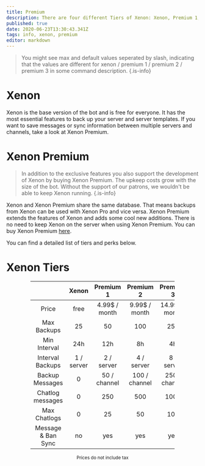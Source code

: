 ```yaml
---
title: Premium
description: There are four different Tiers of Xenon: Xenon, Premium 1, Premium 2 and Premium 3
published: true
date: 2020-06-23T13:30:43.341Z
tags: info, xenon, premium
editor: markdown
---
```


> You might see max and default values seperated by slash, indicating that the values are different for xenon / premium 1 / premium 2 / premium 3 in some command description.
{.is-info}

# Xenon
Xenon is the base version of the bot and is free for everyone. It has the most essential features to back up your server and server templates. If you want to save messages or sync information between multiple servers and channels, take a look at Xenon Premium.

# Xenon Premium

> In addition to the exclusive features you also support the development of Xenon by buying Xenon Premium. The upkeep costs grow with the size of the bot. Without the support of our patrons, we wouldn't be able to keep Xenon running.
{.is-info}

Xenon and Xenon Premium share the same database. That means backups from Xenon can be used with Xenon Pro and vice versa. Xenon Premium extends the features of Xenon and adds some cool new additions. There is no need to keep Xenon on the server when using Xenon Premium. You can buy Xenon Premium [here](https://www.patreon.com/merlinfuchs).

You can find a detailed list of tiers and perks below.

# Xenon Tiers
<table style="width:75%; text-align:center; margin-left:auto;margin-right:auto;">
<thead>
  <tr>
    <th></th>
    <th>Xenon</th>
    <th>Premium 1</th>
    <th>Premium 2</th>
    <th>Premium 3</th>
  </tr>
</thead>
<tbody>
  <tr>
    <td>Price</td>
    <td>free</td>
    <td>4.99$ / month</td>
    <td>9.99$ / month</td>
    <td>14.99$ / month</td>
  </tr>
  <tr>
    <td>Max Backups</td>
    <td>25</td>
    <td>50</td>
    <td>100</td>
    <td>250</td>
  </tr>
  <tr>
    <td>Min Interval</td>
    <td>24h</td>
    <td>12h</td>
    <td>8h</td>
    <td>4h</td>
  </tr>
  <tr>
    <td>Interval Backups</td>
    <td>1 / server</td>
    <td>2 / server</td>
    <td>4 / server</td>
    <td>8 / server</td>
  </tr>
  <tr>
    <td>Backup Messages</td>
    <td>0</td>
    <td>50 / channel</td>
    <td>100 / channel</td>
    <td>250 / channel</td>
  </tr>
  <tr>
    <td>Chatlog messages</td>
    <td>0</td>
    <td>250</td>
    <td>500</td>
    <td>1000</td>
  </tr>
  <tr>
    <td>Max Chatlogs</td>
    <td>0</td>
    <td>25</td>
    <td>50</td>
    <td>100</td>
  </tr>
  <tr>
    <td>Message &amp; Ban Sync</td>
    <td>no</td>
    <td>yes</td>
    <td>yes</td>
    <td>yes</td>
  </tr>
</tbody>
</table>
<div style="text-align:center">
  <sub>Prices do not include tax</sub>
</div>